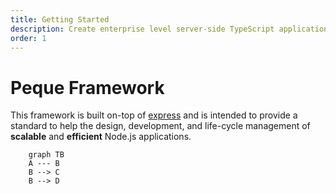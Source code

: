 ```yaml
---
title: Getting Started
description: Create enterprise level server-side TypeScript applications. For REST, GraphQL, and Microservices.
order: 1
---
```


# Peque Framework

This framework is built on-top of [express](https://expressjs.com/) and is intended to provide a standard to help the design, development,
and life-cycle management of **scalable** and **efficient** Node.js applications.

```mermaid
    graph TB
    A --- B 
    B --> C
    B --> D
```
